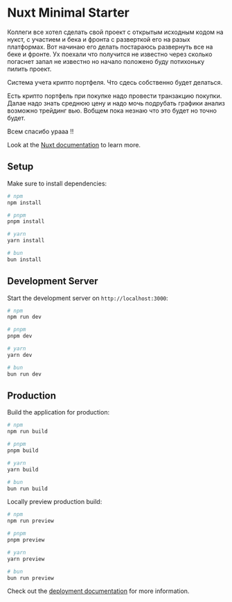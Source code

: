 # Nuxt Minimal Starter
Коллеги все хотел сделать свой проект с открытым исходным кодом на нукст, с участием и бека и фронта с разверткой его на разых платформах. 
Вот начинаю его делать постараюсь развернуть все на беке и фронте. 
Ух поехали что получится не известно через сколько погаснет запал не известно но начало положено буду потихоньку пилить проект. 

Система учета крипто портфеля. Что сдесь собственно будет делаться. 

Есть крипто портфель при покупке надо провести транзакцию покупки. 
Далае надо знать среднюю цену и надо мочь подрубать графики анализ возможно трейдинг вью. 
Вобщем пока незнаю что это будет но точно будет. 

Всем спасибо урааа !!


Look at the [Nuxt documentation](https://nuxt.com/docs/getting-started/introduction) to learn more.

## Setup

Make sure to install dependencies:

```bash
# npm
npm install

# pnpm
pnpm install

# yarn
yarn install

# bun
bun install
```

## Development Server

Start the development server on `http://localhost:3000`:

```bash
# npm
npm run dev

# pnpm
pnpm dev

# yarn
yarn dev

# bun
bun run dev
```

## Production

Build the application for production:

```bash
# npm
npm run build

# pnpm
pnpm build

# yarn
yarn build

# bun
bun run build
```

Locally preview production build:

```bash
# npm
npm run preview

# pnpm
pnpm preview

# yarn
yarn preview

# bun
bun run preview
```

Check out the [deployment documentation](https://nuxt.com/docs/getting-started/deployment) for more information.
